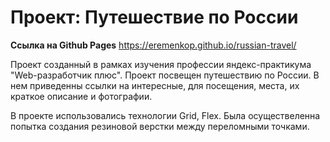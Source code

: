 # Проект: Путешествие по России

**Ссылка на Github Pages**
https://eremenkop.github.io/russian-travel/

Проект созданный в рамках изучения профессии яндекс-практикума "Web-разработчик плюс". Проект посвещен путешествию по России. В нем приведенны ссылки на интересные, для посещения, места, их краткое описание и фотографии.

В проекте использовались технологии Grid, Flex. Была осуществеленна попытка создания резиновой верстки между переломными точками.

